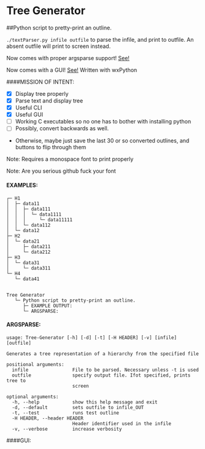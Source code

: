 # Tree Generator
##Python script to pretty-print an outline.

`./textParser.py infile outfile` to parse the infile, and print to outfile. An absent outfile will print to screen instead. 

Now comes with proper argsparse support! [See!](#argsparse)

Now comes with a GUI! [See!](#GUI) Written with wxPython


####MISSION OF INTENT:
- [x] Display tree properly
- [x] Parse text and display tree
- [x] Useful CLI
- [x] Useful GUI
- [ ] Working C executables so no one has to bother with installing python
- [ ] Possibly, convert backwards as well. 
* Otherwise, maybe just save the last 30 or so converted outlines, and buttons to flip through them


Note: Requires a monospace font to print properly

Note: Are you serious github fuck your font

#### EXAMPLES: 
```
┌─ H1
│  ├─ data11
│  │  ├─ data111
│  │  │  └─ data1111
│  │  │     └─ data11111
│  │  └─ data112
│  └─ data12
├─ H2
│  └─ data21
│     ├─ data211
│     └─ data212
├─ H3
│  └─ data31
│     └─ data311
└─ H4
   └─ data41


Tree Generator
   └─ Python script to pretty-print an outline.
      ├─ EXAMPLE OUTPUT:
      └─ ARGSPARSE:
```

#### ARGSPARSE:
```
usage: Tree-Generator [-h] [-d] [-t] [-H HEADER] [-v] [infile] [outfile]

Generates a tree representation of a hierarchy from the specified file

positional arguments:
  infile                File to be parsed. Necessary unless -t is used
  outfile               specify output file. Ifot specified, prints tree to
                        screen

optional arguments:
  -h, --help            show this help message and exit
  -d, --default         sets outfile to infile_OUT
  -t, --test            runs test outline
  -H HEADER, --header HEADER
                        Header identifier used in the infile
  -v, --verbose         increase verbosity
```
####GUI:
```


```
